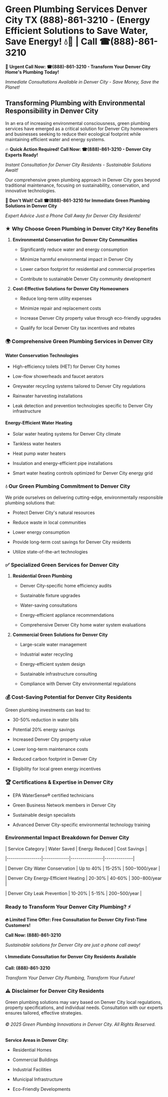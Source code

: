 # Green Plumbing Services Denver City TX (888)-861-3210 - (Energy Efficient Solutions to Save Water, Save Energy! 💧🌿 | Call ☎(888)-861-3210

🚨 **Urgent Call Now: ☎(888)-861-3210 - Transform Your Denver City Home's Plumbing Today!**
*Immediate Consultations Available in Denver City - Save Money, Save the Planet!*

## Transforming Plumbing with Environmental Responsibility in Denver City

In an era of increasing environmental consciousness, green plumbing services have emerged as a critical solution for Denver City homeowners and businesses seeking to reduce their ecological footprint while maintaining efficient water and energy systems. 

🔥 **Quick Action Required! Call Now: ☎(888)-861-3210 - Denver City Experts Ready!**
*Instant Consultation for Denver City Residents - Sustainable Solutions Await!*

Our comprehensive green plumbing approach in Denver City goes beyond traditional maintenance, focusing on sustainability, conservation, and innovative technologies.

🚨 **Don't Wait! Call ☎(888)-861-3210 for Immediate Green Plumbing Solutions in Denver City**
*Expert Advice Just a Phone Call Away for Denver City Residents!*

### ★ Why Choose Green Plumbing in Denver City? Key Benefits

1. **Environmental Conservation for Denver City Communities** 
   - Significantly reduce water and energy consumption
   - Minimize harmful environmental impact in Denver City
   - Lower carbon footprint for residential and commercial properties
   - Contribute to sustainable Denver City community development

2. **Cost-Effective Solutions for Denver City Homeowners** 
   - Reduce long-term utility expenses
   - Minimize repair and replacement costs
   - Increase Denver City property value through eco-friendly upgrades
   - Qualify for local Denver City tax incentives and rebates

### 🌍 Comprehensive Green Plumbing Services in Denver City

#### Water Conservation Technologies
- High-efficiency toilets (HET) for Denver City homes
- Low-flow showerheads and faucet aerators
- Greywater recycling systems tailored to Denver City regulations
- Rainwater harvesting installations
- Leak detection and prevention technologies specific to Denver City infrastructure

#### Energy-Efficient Water Heating
- Solar water heating systems for Denver City climate
- Tankless water heaters
- Heat pump water heaters
- Insulation and energy-efficient pipe installations
- Smart water heating controls optimized for Denver City energy grid

### 💧 Our Green Plumbing Commitment to Denver City

We pride ourselves on delivering cutting-edge, environmentally responsible plumbing solutions that:
- Protect Denver City's natural resources
- Reduce waste in local communities
- Lower energy consumption
- Provide long-term cost savings for Denver City residents
- Utilize state-of-the-art technologies

### ✅ Specialized Green Services for Denver City

1. **Residential Green Plumbing**
   - Denver City-specific home efficiency audits
   - Sustainable fixture upgrades
   - Water-saving consultations
   - Energy-efficient appliance recommendations
   - Comprehensive Denver City home water system evaluations

2. **Commercial Green Solutions for Denver City**
   - Large-scale water management
   - Industrial water recycling
   - Energy-efficient system design
   - Sustainable infrastructure consulting
   - Compliance with Denver City environmental regulations

### 💰 Cost-Saving Potential for Denver City Residents

Green plumbing investments can lead to:
- 30-50% reduction in water bills
- Potential 20% energy savings
- Increased Denver City property value
- Lower long-term maintenance costs
- Reduced carbon footprint in Denver City
- Eligibility for local green energy incentives

### 🏆 Certifications & Expertise in Denver City

- EPA WaterSense® certified technicians
- Green Business Network members in Denver City
- Sustainable design specialists
- Advanced Denver City-specific environmental technology training

### Environmental Impact Breakdown for Denver City

| Service Category | Water Saved | Energy Reduced | Cost Savings |
|-----------------|-------------|----------------|--------------|
| Denver City Water Conservation | Up to 40% | 15-25% | $500-$1000/year |
| Denver City Energy-Efficient Heating | 20-30% | 40-60% | $300-$800/year |
| Denver City Leak Prevention | 10-20% | 5-15% | $200-$500/year |

### Ready to Transform Your Denver City Plumbing? ⚡

**🔥 Limited Time Offer: Free Consultation for Denver City First-Time Customers!**

**Call Now: (888)-861-3210**
*Sustainable solutions for Denver City are just a phone call away!*

#### 📞 Immediate Consultation for Denver City Residents Available

**Call: (888)-861-3210**
*Transform Your Denver City Plumbing, Transform Your Future!*

### ⚠️ Disclaimer for Denver City Residents

Green plumbing solutions may vary based on Denver City local regulations, property specifications, and individual needs. Consultation with our experts ensures tailored, effective strategies.

###### © 2025 Green Plumbing Innovations in Denver City. All Rights Reserved.

**Service Areas in Denver City:** 
- Residential Homes
- Commercial Buildings
- Industrial Facilities
- Municipal Infrastructure
- Eco-Friendly Developments